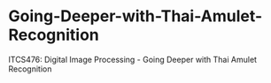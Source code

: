 # Going-Deeper-with-Thai-Amulet-Recognition
ITCS476: Digital Image Processing - Going Deeper with Thai Amulet Recognition
